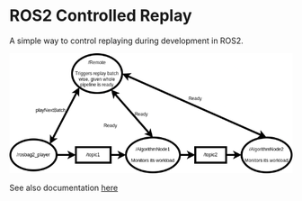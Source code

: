 # ROS2 Controlled Replay

A simple way to control replaying during development in ROS2.

![architecture](controlled_replay/doc/arch.drawio.png)

See also documentation [here](https://code.phild.eu/posts/ros2-controlled-replay/#the-approach-a-controlled-replay)
